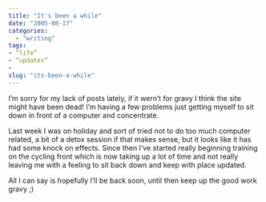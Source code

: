 ```yaml
---
title: "It's been a while"
date: "2005-08-17"
categories: 
  - "writing"
tags:
- “life”
- “updates”
- 
slug: "its-been-a-while"
---
```


I’m sorry for my lack of posts lately, if it wern’t for gravy I think the site might have been dead! I’m having a few problems just getting myself to sit down in front of a computer and concentrate.  

Last week I was on holiday and sort of tried not to do too much computer related, a bit of a detox session if that makes sense, but it looks like it has had some knock on effects. Since then I’ve started really beginning training on the cycling front which is now taking up a lot of time and not really leaving me with a feeling to sit back down and keep with place updated.  

All I can say is hopefully I’ll be back soon, until then keep up the good work gravy ;)
